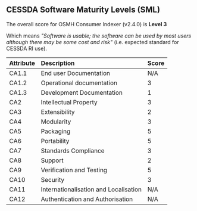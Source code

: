 ## CESSDA Software Maturity Levels (SML) ##

The overall score for OSMH Consumer Indexer (v2.4.0) is **Level 3**

Which means *"Software is usable; the software can be used by most users although there may be some cost and risk"* (i.e. expected standard for CESSDA RI use).


| Attribute  | Description  | Score  |
|:----------|:----------|:----------|
| CA1.1 | End user Documentation | N/A |
| CA1.2 | Operational documentation | 3 |
| CA1.3 | Development Documentation | 1 |
| CA2 | Intellectual Property | 3 |
| CA3 | Extensibility | 2 |
| CA4 | Modularity | 3 |
| CA5 | Packaging | 5 |
| CA6 | Portability | 5 |
| CA7 | Standards Compliance | 3 |
| CA8 | Support | 2 |
| CA9 | Verification and Testing | 5 |
| CA10 | Security | 3 |
| CA11 | Internationalisation and Localisation | N/A |
| CA12 | Authentication and Authorisation | N/A |
